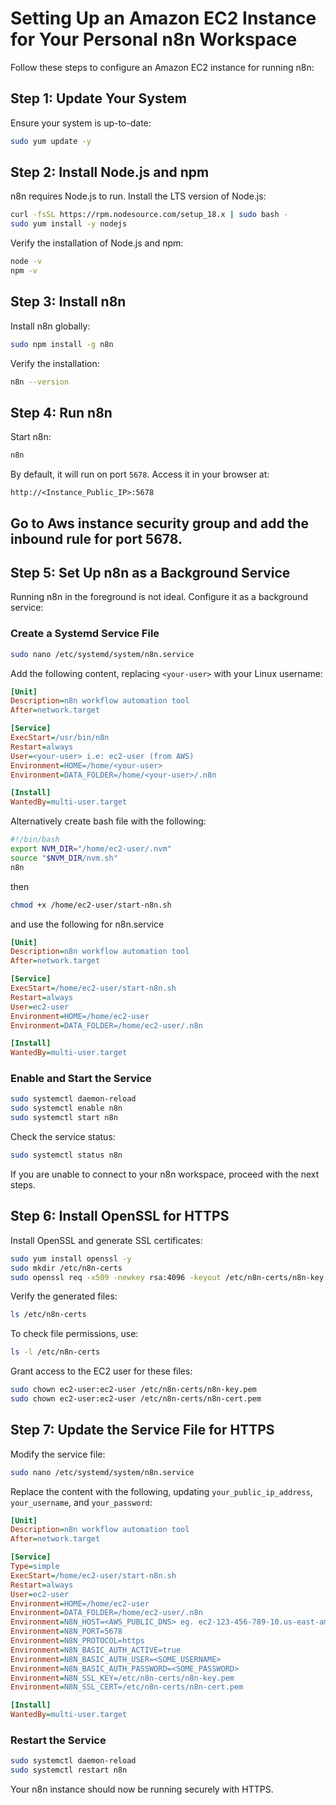 # Setting Up an Amazon EC2 Instance for Your Personal n8n Workspace

Follow these steps to configure an Amazon EC2 instance for running n8n:

## Step 1: Update Your System
Ensure your system is up-to-date:

```bash
sudo yum update -y
```

## Step 2: Install Node.js and npm
n8n requires Node.js to run. Install the LTS version of Node.js:

```bash
curl -fsSL https://rpm.nodesource.com/setup_18.x | sudo bash -
sudo yum install -y nodejs
```

Verify the installation of Node.js and npm:

```bash
node -v
npm -v
```

## Step 3: Install n8n
Install n8n globally:

```bash
sudo npm install -g n8n
```

Verify the installation:

```bash
n8n --version
```

## Step 4: Run n8n
Start n8n:

```bash
n8n
```

By default, it will run on port `5678`. Access it in your browser at:

```
http://<Instance_Public_IP>:5678
```

## Go to Aws instance security group and add the inbound rule for port 5678.

## Step 5: Set Up n8n as a Background Service
Running n8n in the foreground is not ideal. Configure it as a background service:

### Create a Systemd Service File

```bash
sudo nano /etc/systemd/system/n8n.service
```

Add the following content, replacing `<your-user>` with your Linux username:

```ini
[Unit]
Description=n8n workflow automation tool
After=network.target

[Service]
ExecStart=/usr/bin/n8n
Restart=always
User=<your-user> i.e: ec2-user (from AWS)
Environment=HOME=/home/<your-user>
Environment=DATA_FOLDER=/home/<your-user>/.n8n

[Install]
WantedBy=multi-user.target
```

Alternatively create bash file with the following:

```bash
#!/bin/bash
export NVM_DIR="/home/ec2-user/.nvm"
source "$NVM_DIR/nvm.sh"
n8n
```

then

```bash
chmod +x /home/ec2-user/start-n8n.sh
```

and use the following for n8n.service

```ini
[Unit]
Description=n8n workflow automation tool
After=network.target

[Service]
ExecStart=/home/ec2-user/start-n8n.sh
Restart=always
User=ec2-user
Environment=HOME=/home/ec2-user
Environment=DATA_FOLDER=/home/ec2-user/.n8n

[Install]
WantedBy=multi-user.target

```

### Enable and Start the Service

```bash
sudo systemctl daemon-reload
sudo systemctl enable n8n
sudo systemctl start n8n
```

Check the service status:

```bash
sudo systemctl status n8n
```

If you are unable to connect to your n8n workspace, proceed with the next steps.

## Step 6: Install OpenSSL for HTTPS
Install OpenSSL and generate SSL certificates:

```bash
sudo yum install openssl -y
sudo mkdir /etc/n8n-certs
sudo openssl req -x509 -newkey rsa:4096 -keyout /etc/n8n-certs/n8n-key.pem -out /etc/n8n-certs/n8n-cert.pem -days 365 -nodes
```

Verify the generated files:

```bash
ls /etc/n8n-certs
```

To check file permissions, use:

```bash
ls -l /etc/n8n-certs
```

Grant access to the EC2 user for these files:

```bash
sudo chown ec2-user:ec2-user /etc/n8n-certs/n8n-key.pem
sudo chown ec2-user:ec2-user /etc/n8n-certs/n8n-cert.pem
```

## Step 7: Update the Service File for HTTPS
Modify the service file:

```bash
sudo nano /etc/systemd/system/n8n.service
```

Replace the content with the following, updating `your_public_ip_address`, `your_username`, and `your_password`:

```ini
[Unit]
Description=n8n workflow automation tool
After=network.target

[Service]
Type=simple
ExecStart=/home/ec2-user/start-n8n.sh
Restart=always
User=ec2-user
Environment=HOME=/home/ec2-user
Environment=DATA_FOLDER=/home/ec2-user/.n8n
Environment=N8N_HOST=<AWS_PUBLIC_DNS> eg. ec2-123-456-789-10.us-east-amazonaws.com
Environment=N8N_PORT=5678
Environment=N8N_PROTOCOL=https
Environment=N8N_BASIC_AUTH_ACTIVE=true
Environment=N8N_BASIC_AUTH_USER=<SOME_USERNAME>
Environment=N8N_BASIC_AUTH_PASSWORD=<SOME_PASSWORD>
Environment=N8N_SSL_KEY=/etc/n8n-certs/n8n-key.pem
Environment=N8N_SSL_CERT=/etc/n8n-certs/n8n-cert.pem

[Install]
WantedBy=multi-user.target

```

### Restart the Service

```bash
sudo systemctl daemon-reload
sudo systemctl restart n8n
```

Your n8n instance should now be running securely with HTTPS.
